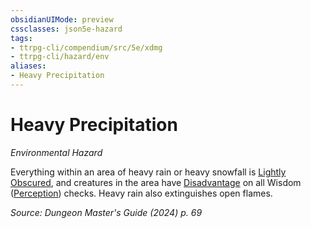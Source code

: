 ```yaml
---
obsidianUIMode: preview
cssclasses: json5e-hazard
tags:
- ttrpg-cli/compendium/src/5e/xdmg
- ttrpg-cli/hazard/env
aliases:
- Heavy Precipitation
---
```

# Heavy Precipitation
*Environmental Hazard*  

Everything within an area of heavy rain or heavy snowfall is [Lightly Obscured](Інструменти%20ДМ/CLI/rules/variant-rules/lightly-obscured-xphb.md), and creatures in the area have [Disadvantage](Інструменти%20ДМ/CLI/rules/variant-rules/disadvantage-xphb.md) on all Wisdom ([Perception](Інструменти%20ДМ/CLI/rules/skills.md#Perception)) checks. Heavy rain also extinguishes open flames.

*Source: Dungeon Master's Guide (2024) p. 69*